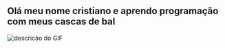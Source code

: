 ## Olá meu nome cristiano e aprendo programação com meus cascas de bal
![descricão do GIF]([https://tenor.com/pt-BR/view/bom-dia-gif-21644953](https://tenor.com/pt-BR/view/bom-dia-bom-dia-bomdia-bom-dia-vida-gif-8567347151383138761))
